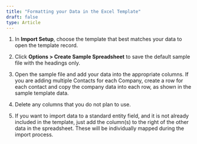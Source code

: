 ```yaml
---
title: "Formatting your Data in the Excel Template"
draft: false
type: Article
---
```



1. In **Import Setup**, choose the template that best matches your data to open the template record. 

2. Click **Options > Create Sample Spreadsheet** to save the default sample file with the headings only.  

3. Open the sample file and add your data into the appropriate columns. 
If you are adding multiple Contacts for each Company, create a row for each contact and copy the company data into each row, as shown in the sample template data. 

4. Delete any columns that you do not plan to use. 

5. If you want to import data to a standard entity field, and it is not already included in the template, just add the column(s) to the right of the other data in the spreadsheet. These will be individually mapped during the import process. 

